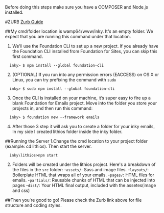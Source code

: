 Before doing this steps make sure you have a COMPOSER and Node.js installed.

#ZURB
[Zurb Guide](https://foundation.zurb.com/emails/docs/sass-guide.html)

##My cmd/folder location is wamp64/www/inky. It's an empty folder. We expect that you are running this command under that location.

1. We'll use the Foundation CLI to set up a new project. If you already have the Foundation CLI installed from Foundation for Sites, you can skip this first command.
```shell
  inky> $ npm install --global foundation-cli
```

2. (OPTIONAL) If you run into any permission errors (EACCESS) on OS X or Linux, you can try prefixing the command with `sudo`
```shell
  inky> $ sudo npm install --global foundation-cli
```

3. Once the CLI is installed on your machine, it’s super easy to fire up a blank Foundation for Emails project. 
Move into the folder you store your projects in, and then run this command:
```shell
  inky> $ foundation new --framework emails
```

4. After those 3 step it will ask you to create a folder for your inky emails, In my side I created lithios folder inside the inky folder.

##Running the Server
1.Change the cmd location to your project folder (example: cd lithios). Then start the server.
```shell
  inky\lithios>npm start
```

2. Folders will be created under the lithios project. Here's a breakdown of the files in the `src` folder:
-`assets/`: Sass and image files.
-`layouts/`: Boilerplate HTML that wraps all of your emails.
-`pages/`: HTML files for emails.
-`partials/`: Reusable chunks of HTML that can be injected into pages
-`dist/`: Your HTML final output, included with the assetes(image and css)


##Then you're good to go! Please check the Zurb link above for file structure and coding styles.